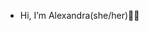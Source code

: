 - Hi, I’m Alexandra(she/her)👋🏼
<!---
aenavah/aenavah is a ✨ special ✨ repository because its `README.md` (this file) appears on your GitHub profile.
You can click the Preview link to take a look at your changes.
--->

